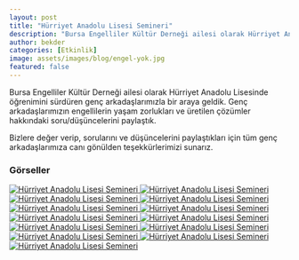 ```yaml
---
layout: post
title: "Hürriyet Anadolu Lisesi Semineri"
description: "Bursa Engelliler Kültür Derneği ailesi olarak Hürriyet Anadolu Lisesinde öğrenimini sürdüren genç arkadaşlarımızla bir araya geldik."
author: bekder
categories: [Etkinlik]
image: assets/images/blog/engel-yok.jpg
featured: false
---
```


Bursa Engelliler Kültür Derneği ailesi olarak Hürriyet Anadolu Lisesinde öğrenimini sürdüren genç arkadaşlarımızla bir araya geldik. Genç arkadaşlarımızın engellilerin yaşam zorlukları ve üretilen çözümler hakkındaki soru/düşüncelerini paylaştık.

Bizlere değer verip, sorularını ve düşüncelerini paylaştıkları için tüm genç arkadaşlarımıza canı gönülden teşekkürlerimizi sunarız.

### Görseller

<a href="/assets/images/blog/hurriyet-anadolu-lisesi-semineri-1.jpg" data-lightbox="hurriyet-anadolu-lisesi-semineri" data-title="Hürriyet Anadolu Lisesi Semineri">
    <img src="/assets/images/blog/hurriyet-anadolu-lisesi-semineri-1.jpg" alt="Hürriyet Anadolu Lisesi Semineri" />
</a>

<a href="/assets/images/blog/hurriyet-anadolu-lisesi-semineri-2.jpg" data-lightbox="hurriyet-anadolu-lisesi-semineri" data-title="Hürriyet Anadolu Lisesi Semineri">
    <img src="/assets/images/blog/hurriyet-anadolu-lisesi-semineri-2.jpg" alt="Hürriyet Anadolu Lisesi Semineri" />
</a>

<a href="/assets/images/blog/hurriyet-anadolu-lisesi-semineri-3.jpg" data-lightbox="hurriyet-anadolu-lisesi-semineri" data-title="Hürriyet Anadolu Lisesi Semineri">
    <img src="/assets/images/blog/hurriyet-anadolu-lisesi-semineri-3.jpg" alt="Hürriyet Anadolu Lisesi Semineri" />
</a>

<a href="/assets/images/blog/hurriyet-anadolu-lisesi-semineri-4.jpg" data-lightbox="hurriyet-anadolu-lisesi-semineri" data-title="Hürriyet Anadolu Lisesi Semineri">
    <img src="/assets/images/blog/hurriyet-anadolu-lisesi-semineri-4.jpg" alt="Hürriyet Anadolu Lisesi Semineri" />
</a>

<a href="/assets/images/blog/hurriyet-anadolu-lisesi-semineri-5.jpg" data-lightbox="hurriyet-anadolu-lisesi-semineri" data-title="Hürriyet Anadolu Lisesi Semineri">
    <img src="/assets/images/blog/hurriyet-anadolu-lisesi-semineri-5.jpg" alt="Hürriyet Anadolu Lisesi Semineri" />
</a>

<a href="/assets/images/blog/hurriyet-anadolu-lisesi-semineri-6.jpg" data-lightbox="hurriyet-anadolu-lisesi-semineri" data-title="Hürriyet Anadolu Lisesi Semineri">
    <img src="/assets/images/blog/hurriyet-anadolu-lisesi-semineri-6.jpg" alt="Hürriyet Anadolu Lisesi Semineri" />
</a>

<a href="/assets/images/blog/hurriyet-anadolu-lisesi-semineri-7.jpg" data-lightbox="hurriyet-anadolu-lisesi-semineri" data-title="Hürriyet Anadolu Lisesi Semineri">
    <img src="/assets/images/blog/hurriyet-anadolu-lisesi-semineri-7.jpg" alt="Hürriyet Anadolu Lisesi Semineri" />
</a>

<a href="/assets/images/blog/hurriyet-anadolu-lisesi-semineri-8.jpg" data-lightbox="hurriyet-anadolu-lisesi-semineri" data-title="Hürriyet Anadolu Lisesi Semineri">
    <img src="/assets/images/blog/hurriyet-anadolu-lisesi-semineri-8.jpg" alt="Hürriyet Anadolu Lisesi Semineri" />
</a>

<a href="/assets/images/blog/hurriyet-anadolu-lisesi-semineri-9.jpg" data-lightbox="hurriyet-anadolu-lisesi-semineri" data-title="Hürriyet Anadolu Lisesi Semineri">
    <img src="/assets/images/blog/hurriyet-anadolu-lisesi-semineri-9.jpg" alt="Hürriyet Anadolu Lisesi Semineri" />
</a>

<a href="/assets/images/blog/hurriyet-anadolu-lisesi-semineri-10.jpg" data-lightbox="hurriyet-anadolu-lisesi-semineri" data-title="Hürriyet Anadolu Lisesi Semineri">
    <img src="/assets/images/blog/hurriyet-anadolu-lisesi-semineri-10.jpg" alt="Hürriyet Anadolu Lisesi Semineri" />
</a>

<a href="/assets/images/blog/hurriyet-anadolu-lisesi-semineri-11.jpg" data-lightbox="hurriyet-anadolu-lisesi-semineri" data-title="Hürriyet Anadolu Lisesi Semineri">
    <img src="/assets/images/blog/hurriyet-anadolu-lisesi-semineri-11.jpg" alt="Hürriyet Anadolu Lisesi Semineri" />
</a>

<a href="/assets/images/blog/hurriyet-anadolu-lisesi-semineri-12.jpg" data-lightbox="hurriyet-anadolu-lisesi-semineri" data-title="Hürriyet Anadolu Lisesi Semineri">
    <img src="/assets/images/blog/hurriyet-anadolu-lisesi-semineri-12.jpg" alt="Hürriyet Anadolu Lisesi Semineri" />
</a>

<a href="/assets/images/blog/hurriyet-anadolu-lisesi-semineri-13.jpg" data-lightbox="hurriyet-anadolu-lisesi-semineri" data-title="Hürriyet Anadolu Lisesi Semineri">
    <img src="/assets/images/blog/hurriyet-anadolu-lisesi-semineri-13.jpg" alt="Hürriyet Anadolu Lisesi Semineri" />
</a>
